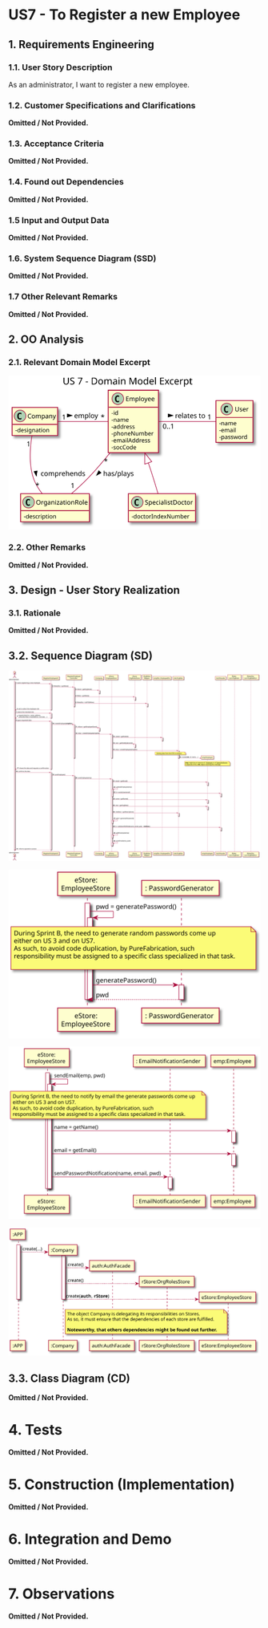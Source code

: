 # US7 - To Register a new Employee

## 1. Requirements Engineering


### 1.1. User Story Description

As an administrator, I want to register a new employee.

### 1.2. Customer Specifications and Clarifications 

 **Omitted / Not Provided.**

  
### 1.3. Acceptance Criteria

**Omitted / Not Provided.**

### 1.4. Found out Dependencies


**Omitted / Not Provided.**

### 1.5 Input and Output Data

**Omitted / Not Provided.**

### 1.6. System Sequence Diagram (SSD)

**Omitted / Not Provided.**

### 1.7 Other Relevant Remarks

**Omitted / Not Provided.**


## 2. OO Analysis

### 2.1. Relevant Domain Model Excerpt 

![DMExcerpt](DMExcerpt.svg)


### 2.2. Other Remarks


**Omitted / Not Provided.**

## 3. Design - User Story Realization

### 3.1. Rationale

**Omitted / Not Provided.**

## 3.2. Sequence Diagram (SD)
  
![SD](SD.svg)


![SD_GeneratingPassword](SD_GeneratingPassword.svg)


![SD_SendingEmail](SD_SendingEmail.svg)


![SD_CreatingClientStore](SD_CreatingEmployeeStore.svg)
  
## 3.3. Class Diagram (CD)

**Omitted / Not Provided.**

# 4. Tests 

**Omitted / Not Provided.**

# 5. Construction (Implementation)


**Omitted / Not Provided.**


# 6. Integration and Demo 

**Omitted / Not Provided.**

# 7. Observations

**Omitted / Not Provided.**





